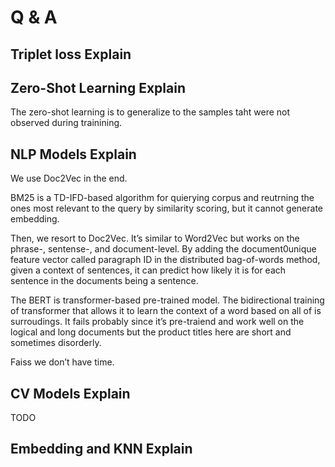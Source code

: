 # Q & A

## Triplet loss Explain



## Zero-Shot Learning Explain

The zero-shot learning is to generalize to the samples taht were not observed during trainining.

## NLP Models Explain

We use Doc2Vec in the end.  

BM25 is a TD-IFD-based algorithm for quierying corpus and reutrning the ones most relevant to the query by similarity scoring, but it cannot generate embedding.

Then, we resort to Doc2Vec. It’s similar to Word2Vec but works on the phrase-, sentense-, and document-level. By adding the document0unique feature vector called paragraph ID in the distributed bag-of-words method, given a context of sentences, it can predict how likely it is for each sentence in the documents being a sentence. 

The BERT is transformer-based pre-trained model. The bidirectional training of transformer that allows it to learn the context of a word based on all of is surroudings. It fails probably since it’s pre-traiend and work well on the logical and long documents but the product titles here are short and sometimes disorderly. 

Faiss we don’t have time.

## CV Models Explain

TODO

## Embedding and KNN Explain



